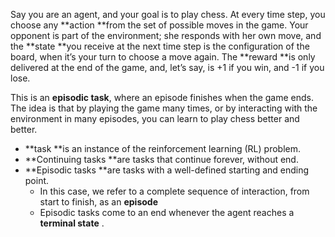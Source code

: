 Say you are an agent, and your goal is to play chess. At every time step, you choose any **action **from the set of possible moves in the game. Your opponent is part of the environment; she responds with her own move, and the **state **you receive at the next time step is the configuration of the board, when it’s your turn to choose a move again. The **reward **is only delivered at the end of the game, and, let’s say, is +1 if you win, and -1 if you lose.

This is an **episodic task**, where an episode finishes when the game ends. The idea is that by playing the game many times, or by interacting with the environment in many episodes, you can learn to play chess better and better.

* **task **is an instance of the reinforcement learning \(RL\) problem.
* **Continuing tasks **are tasks that continue forever, without end.
* **Episodic tasks **are tasks with a well-defined starting and ending point.
  * In this case, we refer to a complete sequence of interaction, from start to finish, as an **episode**
  * Episodic tasks come to an end whenever the agent reaches a **terminal state**
    .



